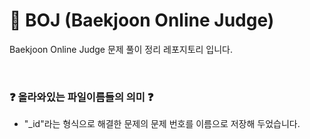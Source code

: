 # 💯 BOJ (Baekjoon Online Judge)

Baekjoon Online Judge 문제 풀이 정리 레포지토리 입니다.


</br>

### ❓ 올라와있는 파일이름들의 의미 ❓
  
- "_id"라는 형식으로 해결한 문제의 문제 번호를 이름으로 저장해 두었습니다.
<!-- ss>
